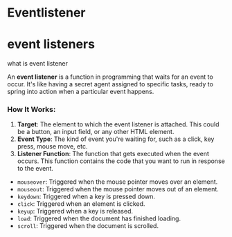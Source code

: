 ﻿# Eventlistener


# event listeners

   

what is event listener

An **event listener** is a function in programming that waits for an event to occur. It's like having a secret agent assigned to specific tasks, ready to spring into action when a particular event happens.

### How It Works:

1. **Target**: The element to which the event listener is attached. This could be a button, an input field, or any other HTML element.
2. **Event Type**: The kind of event you're waiting for, such as a click, key press, mouse move, etc.
3. **Listener Function**: The function that gets executed when the event occurs. This function contains the code that you want to run in response to the event.

- `mouseover`: Triggered when the mouse pointer moves over an element.
- `mouseout`: Triggered when the mouse pointer moves out of an element.
- `keydown`: Triggered when a key is pressed down.
- `click`: Triggered when an element is clicked.
- `keyup`: Triggered when a key is released.
- `load`: Triggered when the document has finished loading.
- `scroll`: Triggered when the document is scrolled.
